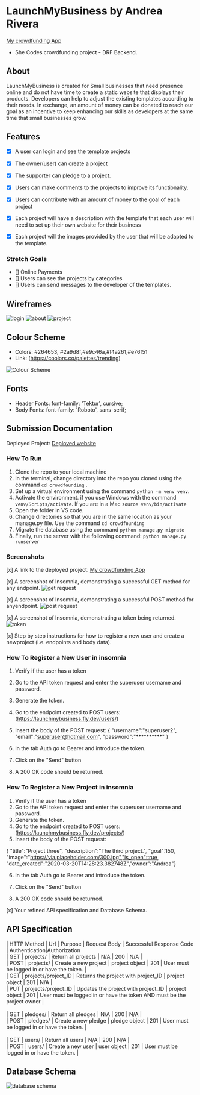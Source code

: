 
# LaunchMyBusiness by Andrea Rivera
[My crowdfunding App]( https://launchmybusiness.fly.dev)
* She Codes crowdfunding project - DRF Backend.

## About
LaunchMyBusiness is created for Small businesses that need presence online and do not have time to create a static website that displays their products. 
Developers can help to adjust the existing templates according to their needs. In exchange, an amount 
of money can be donated to reach our goal as an incentive to keep enhancing our skills as developers at the same time that  small businesses grow.


## Features

* [x] A user can login and see the template projects
* [x] The owner(user) can create a project
* [x] The supporter can pledge to a project.
* [x] Users can make comments to the projects to improve its functionality.
* [x] Users can contribute with an amount of money to the goal of each project
* [x] Each project will have a description with the template that each user will need to set up their own website for their business 
* [x] Each project will the images provided by the user that will be adapted to the template.


### Stretch Goals

* [] Online Payments
* [] Users can see the projects by categories
* [] Users can send messages to the developer of the templates.

## Wireframes

![login](crowdfounding/crowdfounding/static/images/login.png)
![about](crowdfounding/crowdfounding/static/images/about.png)
![project](crowdfounding/crowdfounding/static/images/project.png)

## Colour Scheme
* Colors: #264653, #2a9d8f,#e9c46a,#f4a261,#e76f51 
* Link: (https://coolors.co/palettes/trending)

![Colour Scheme](crowdfounding/crowdfounding/static/images/colour_scheme.png)

## Fonts
* Header Fonts: font-family: 'Tektur', cursive;
* Body Fonts: font-family: 'Roboto', sans-serif;


## Submission Documentation

Deployed Project: [Deployed website](https://launchmybusiness.fly.dev)

### How To Run
1. Clone the repo to your local machine
2. In the terminal, change directory into the repo you cloned using the command `cd crowdfounding` .
3. Set up a virtual environment using the command `python -m venv venv`.
4. Activate the environment. if you use Windows with the command `venv/Scripts/activate`.  If you are in a Mac `source venv/bin/activate`
6. Open the folder in VS code.
7. Change directories so that you are in the same location as your manage.py file. Use the command `cd crowdfounding` 
8. Migrate the database using the command `python manage.py migrate`
9. Finally, run the server with the following command: `python manage.py runserver`



### Screenshots
[x] A link to the deployed project.
[My crowdfunding App]( https://launchmybusiness.fly.dev)

[x] A screenshot of Insomnia, demonstrating a successful GET method for any endpoint.
![get request](crowdfounding/crowdfounding/static/images/get_all_projects.png)

[x] A screenshot of Insomnia, demonstrating a successful POST method for anyendpoint.
![post request](crowdfounding/crowdfounding/static/images/create_projects.png)

[x] A screenshot of Insomnia, demonstrating a token being returned.
![token](crowdfounding/crowdfounding/static/images/token.png)

[x] Step by step instructions for how to register a new user and create a newproject (i.e. endpoints and body data).

### How To Register a New User in insomnia
1. Verify if the user has a token 
2. Go to the API token request and enter the superuser username and password.
3. Generate the token.
4. Go to the endpoint created to POST users: 
(https://launchmybusiness.fly.dev/users/)
5.  Insert the body of the POST request: 
{ 
"username":"superuser2",
"email":"superuser@hotmail.com",
"password":"**********"
}

6. In the tab Auth go to Bearer and introduce the token.

7. Click on the "Send" button

8. A 200 OK code should be returned.

### How To Register a New Project in insomnia

1. Verify if the user has a token 
2. Go to the API token request and enter the superuser username and password.
3. Generate the token.
4. Go to the endpoint created to POST users: 
(https://launchmybusiness.fly.dev/projects/)
5.  Insert the body of the POST request: 

{
    "title":"Project three",
    "description":"The third project.",
    "goal":150,
    "image":"https://via.placeholder.com/300.jpg","is_open":true,
    "date_created":"2020-03-20T14:28:23.382748Z","owner":"Andrea"}


6. In the tab Auth go to Bearer and introduce the token.

7. Click on the "Send" button

8. A 200 OK code should be returned.



[x] Your refined API specification and Database Schema.
## API Specification

| HTTP Method | Url | Purpose | Request Body | Successful Response Code | Authentication|Authorization
<br /> 
| GET | projects/ | Return all projects | N/A | 200 | N/A |
<br /> 
| POST | projects/ | Create a new project | project object | 201 | User must be logged in or have the token. |
<br /> 
| GET | projects/project_ID | Returns the project with project_ID | project object | 201 |  N/A  |
<br /> 
| PUT | projects/project_ID | Updates the project with project_ID | project object | 201 |  User must be logged in or have the token AND must be the project owner |
<br /> 
<br /> 
| GET | pledges/ | Return all pledges | N/A | 200 | N/A |
<br /> 
| POST | pledges/ | Create a new pledge | pledge object | 201 | User must be logged in or have the token. |
<br /> 
<br /> 
| GET | users/ | Return all users | N/A | 200 | N/A |
<br /> 
| POST | users/ | Create a new user | user object | 201 | User must be logged in or have the token. |
<br /> 

## Database Schema

![database schema](crowdfounding/crowdfounding/static/images/crowdfunding_schema.png)


